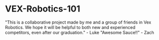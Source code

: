 # VEX-Robotics-101
"This is a collaborative project made by me and a group of friends in Vex Robotics. We hope it will be helpful to both new and experienced competitors, even after our graduation." - Luke
"Awesome Sauce!!" - Zach
